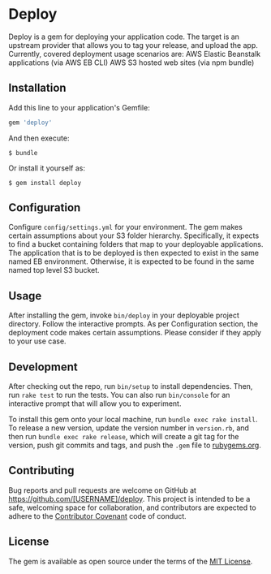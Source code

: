 # Deploy

Deploy is a gem for deploying your application code.
The target is an upstream provider that allows you to tag your release, and upload the app.
Currently, covered deployment usage scenarios are:
    AWS Elastic Beanstalk applications (via AWS EB CLI)
    AWS S3 hosted web sites (via npm bundle)

## Installation

Add this line to your application's Gemfile:

```ruby
gem 'deploy'
```

And then execute:

    $ bundle

Or install it yourself as:

    $ gem install deploy

## Configuration

Configure `config/settings.yml` for your environment.
The gem makes certain assumptions about your S3 folder hierarchy.
Specifically, it expects to find a bucket containing folders that map to your deployable applications.
The application that is to be deployed is then expected to exist in the same named EB environment.
Otherwise, it is expected to be found in the same named top level S3 bucket.

## Usage

After installing the gem, invoke `bin/deploy` in your deployable project directory.
Follow the interactive prompts.
As per Configuration section, the deployment code makes certain assumptions.
Please consider if they apply to your use case.

## Development

After checking out the repo, run `bin/setup` to install dependencies. Then, run `rake test` to run the tests. You can also run `bin/console` for an interactive prompt that will allow you to experiment.

To install this gem onto your local machine, run `bundle exec rake install`. To release a new version, update the version number in `version.rb`, and then run `bundle exec rake release`, which will create a git tag for the version, push git commits and tags, and push the `.gem` file to [rubygems.org](https://rubygems.org).

## Contributing

Bug reports and pull requests are welcome on GitHub at https://github.com/[USERNAME]/deploy. This project is intended to be a safe, welcoming space for collaboration, and contributors are expected to adhere to the [Contributor Covenant](contributor-covenant.org) code of conduct.


## License

The gem is available as open source under the terms of the [MIT License](http://opensource.org/licenses/MIT).
